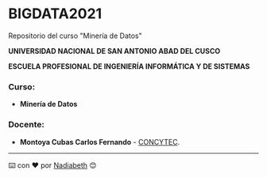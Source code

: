 # BIGDATA2021
Repositorio del curso "Minería de Datos"

**UNIVERSIDAD NACIONAL DE SAN ANTONIO ABAD DEL CUSCO**

**ESCUELA PROFESIONAL DE INGENIERÍA INFORMÁTICA Y DE SISTEMAS**
### Curso:
- **Minería de Datos**
### Docente:
- **Montoya Cubas Carlos Fernando** - [CONCYTEC](http://dina.concytec.gob.pe/appDirectorioCTI/VerDatosInvestigador.do;jsessionid=0a57f731d8f19e91a96dd3446392?id_investigador=19358).

---
⌨️ con ❤️ por [Nadiabeth](https://github.com/Nadiabeth15) 😊
